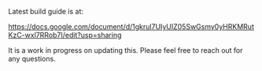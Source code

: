 Latest build guide is at: 

https://docs.google.com/document/d/1gkrul7UIyUIZ05SwGsmy0yHRKMRutKzC-wxl7RRob7I/edit?usp=sharing

It is a work in progress on updating this.  Please feel free to reach out for any questions.
